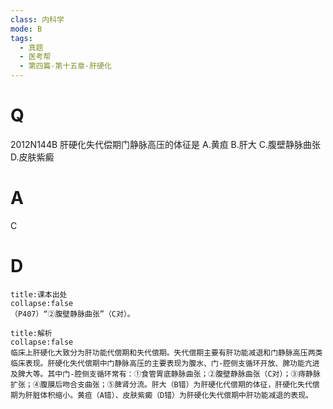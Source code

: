 ```yaml
---
class: 内科学
mode: B
tags:
  - 真题
  - 医考帮
  - 第四篇-第十五章-肝硬化
---
```


# Q
2012N144B 肝硬化失代偿期门静脉高压的体征是
A.黄疸
B.肝大
C.腹壁静脉曲张
D.皮肤紫癜

# A
C
# D
```ad-note
title:课本出处
collapse:false
（P407）“②腹壁静脉曲张”（C对）。
```

```ad-summary
title:解析
collapse:false
临床上肝硬化大致分为肝功能代偿期和失代偿期。失代偿期主要有肝功能减退和门静脉高压两类临床表现。肝硬化失代偿期中门静脉高压的主要表现为腹水、门-腔侧支循环开放、脾功能亢进及脾大等。其中门-腔侧支循环常有：①食管胃底静脉曲张；②腹壁静脉曲张（C对）；③痔静脉扩张；④腹膜后吻合支曲张；⑤脾肾分流。肝大（B错）为肝硬化代偿期的体征，肝硬化失代偿期为肝脏体积缩小。黄疸（A错）、皮肤紫癜（D错）为肝硬化失代偿期中肝功能减退的表现。
```


